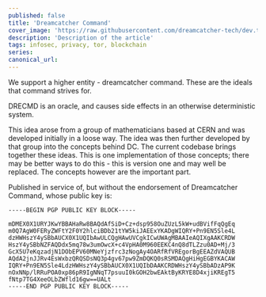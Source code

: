 ```yaml
---
published: false
title: 'Dreamcatcher Command'
cover_image: 'https://raw.githubusercontent.com/dreamcatcher-tech/dev.to/master/blog-posts/dreamcatcher-command/assets/command.jpg'
description: 'Description of the article'
tags: infosec, privacy, tor, blockchain
series:
canonical_url:
---
```


We support a higher entity - dreamcatcher command. These are the ideals that command strives for.

DRECMD is an oracle, and causes side effects in an otherwise deterministic system.

This idea arose from a group of mathematicians based at CERN and was developed initially in a loose way. The idea was then further developed by that group into the concepts behind DC. The current codebase brings together these ideas. This is one implementation of those concepts; there may be better ways to do this - this is version one and may well be replaced. The concepts however are the important part.

Published in service of, but without the endorsement of Dreamcatcher Command, whose public key is:

```
-----BEGIN PGP PUBLIC KEY BLOCK-----

mDMEX0X1URYJKwYBBAHaRw8BAQdAfSiD+Cz+dsp958OuZUzL5kW+udBVifFqQgEq
m0Q7AgW0FERyZWFtY2F0Y2hlciBDb21tYW5kiJAEExYKADgWIQRY+Pn9EN5Sle4L
dzHWHszY4ySBbAUCX0X1UQIbAwULCQgHAwUVCgkICwUWAgMBAAIeAQIXgAAKCRDW
HszY4ySBbNZFAQDdx5mq78w3umOwcX+c4VpHA0M960EEKC4nQ8dTLZzu0AD+Mj/3
GcX5U7eKqzadjN1DObEPV60MNeYjzfrc3zNogAy4OARfRfVREgorBgEEAZdVAQUB
AQdA2jnJJRv4EsWxbzQRQSDsNQ3p4gv67pw9ZmDQKQ0sRSMDAQgHiHgEGBYKACAW
IQRY+Pn9EN5Sle4LdzHWHszY4ySBbAUCX0X1UQIbDAAKCRDWHszY4ySBbADzAP9K
nOxNNp/lRRuPOA0xp86pR9IgNNqT7psuuI0kGOH2bwEAktByKRYE8D4xjiKREgT5
fNtp7TG4XeeOLbZWfld16gw==UALt
-----END PGP PUBLIC KEY BLOCK-----
```
